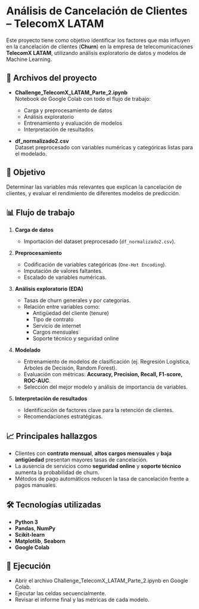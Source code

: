 # Análisis de Cancelación de Clientes – TelecomX LATAM

Este proyecto tiene como objetivo identificar los factores que más influyen en la cancelación de clientes (**Churn**) en la empresa de telecomunicaciones **TelecomX LATAM**, utilizando análisis exploratorio de datos y modelos de Machine Learning.

## 📂 Archivos del proyecto

- **Challenge_TelecomX_LATAM_Parte_2.ipynb**  
  Notebook de Google Colab con todo el flujo de trabajo:
  - Carga y preprocesamiento de datos
  - Análisis exploratorio
  - Entrenamiento y evaluación de modelos
  - Interpretación de resultados

- **df_normalizado2.csv**  
  Dataset preprocesado con variables numéricas y categóricas listas para el modelado.

## 🎯 Objetivo

Determinar las variables más relevantes que explican la cancelación de clientes, y evaluar el rendimiento de diferentes modelos de predicción.

## 📊 Flujo de trabajo

1. **Carga de datos**  
   - Importación del dataset preprocesado (`df_normalizado2.csv`).

2. **Preprocesamiento**  
   - Codificación de variables categóricas (`One-Hot Encoding`).
   - Imputación de valores faltantes.
   - Escalado de variables numéricas.

3. **Análisis exploratorio (EDA)**  
   - Tasas de churn generales y por categorías.
   - Relación entre variables como:
     - Antigüedad del cliente (tenure)
     - Tipo de contrato
     - Servicio de internet
     - Cargos mensuales
     - Soporte técnico y seguridad online

4. **Modelado**  
   - Entrenamiento de modelos de clasificación (ej. Regresión Logística, Árboles de Decisión, Random Forest).
   - Evaluación con métricas: **Accuracy, Precision, Recall, F1-score, ROC-AUC**.
   - Selección del mejor modelo y análisis de importancia de variables.

5. **Interpretación de resultados**  
   - Identificación de factores clave para la retención de clientes.
   - Recomendaciones estratégicas.

## 📈 Principales hallazgos

- Clientes con **contrato mensual**, **altos cargos mensuales** y **baja antigüedad** presentan mayores tasas de cancelación.
- La ausencia de servicios como **seguridad online** y **soporte técnico** aumenta la probabilidad de churn.
- Métodos de pago automáticos reducen la tasa de cancelación frente a pagos manuales.

## 🛠️ Tecnologías utilizadas

- **Python 3**
- **Pandas**, **NumPy**
- **Scikit-learn**
- **Matplotlib**, **Seaborn**
- **Google Colab**

## 🚀 Ejecución

- Abrir el archivo Challenge_TelecomX_LATAM_Parte_2.ipynb en Google Colab.
- Ejecutar las celdas secuencialmente.
- Revisar el informe final y las métricas de cada modelo.
